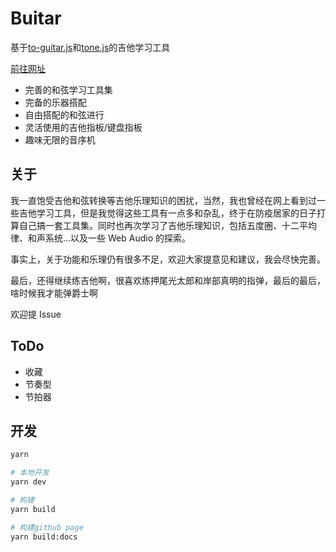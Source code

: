 # Buitar

基于[to-guitar.js](https://github.com/Barba828/to-guitar)和[tone.js](https://github.com/Tonejs/Tone.js)的吉他学习工具

[前往网址](https://barba828.github.io/Buitar/)

- 完善的和弦学习工具集
- 完备的乐器搭配
- 自由搭配的和弦进行
- 灵活使用的吉他指板/键盘指板
- 趣味无限的音序机

## 关于

我一直饱受吉他和弦转换等吉他乐理知识的困扰，当然，我也曾经在网上看到过一些吉他学习工具，但是我觉得这些工具有一点多和杂乱，终于在防疫居家的日子打算自己搞一套工具集。同时也再次学习了吉他乐理知识，包括五度圈、十二平均律、和声系统...以及一些 Web Audio 的探索。

事实上，关于功能和乐理仍有很多不足，欢迎大家提意见和建议，我会尽快完善。

最后，还得继续练吉他啊，很喜欢练押尾光太郎和岸部真明的指弹，最后的最后，啥时候我才能弹爵士啊

欢迎提 Issue

## ToDo

- 收藏
- 节奏型
- 节拍器

## 开发

```sh
yarn

# 本地开发
yarn dev

# 构建
yarn build

# 构建github page
yarn build:docs
```
